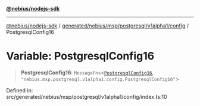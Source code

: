 [**@nebius/nodejs-sdk**](../../../../../../../README.md)

***

[@nebius/nodejs-sdk](../../../../../../../README.md) / [generated/nebius/msp/postgresql/v1alpha1/config](../README.md) / PostgresqlConfig16

# Variable: PostgresqlConfig16

> **PostgresqlConfig16**: `MessageFns`\<[`PostgresqlConfig16`](../interfaces/PostgresqlConfig16.md), `"nebius.msp.postgresql.v1alpha1.config.PostgresqlConfig16"`\>

Defined in: src/generated/nebius/msp/postgresql/v1alpha1/config/index.ts:10
